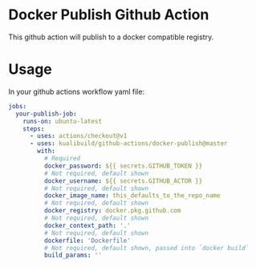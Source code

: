 # Docker Publish Github Action

This github action will publish to a docker compatible registry.

# Usage

In your github actions workflow yaml file:

```yaml
jobs:
  your-publish-job:
    runs-on: ubuntu-latest
    steps:
      - uses: actions/checkout@v1
      - uses: kualibuild/github-actions/docker-publish@master
        with:
          # Required
          docker_password: ${{ secrets.GITHUB_TOKEN }}
          # Not required, default shown
          docker_username: ${{ secrets.GITHUB_ACTOR }}
          # Not required, default shown
          docker_image_name: this_defaults_to_the_repo_name
          # Not required, default shown
          docker_registry: docker.pkg.github.com
          # Not required, default shown
          docker_context_path: '.'
          # Not required, default shown
          dockerfile: 'Dockerfile'
          # Not required, default shown, passed into `docker build`
          build_params: ''
```
